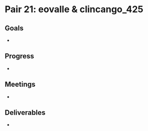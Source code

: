 # Pair 21: eovalle & clincango_425

## Goals
- 

## Progress
- 

## Meetings
- 

## Deliverables
- 
